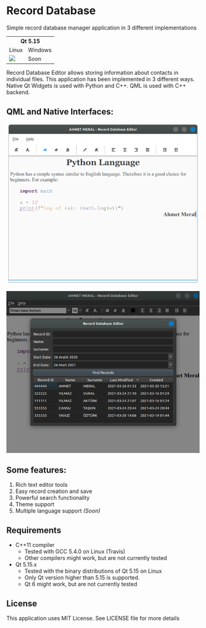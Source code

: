 # Record Database
Simple record database manager application in 3 different implementations

<table>
  <tr>
    <th colspan="2">Qt 5.15</td>
  </tr>
  <tr>
    <td>Linux</td>
    <td>Windows</td>
  </tr>
  <tr>
    <td><a href="https://travis-ci.org/github/mayd-in/RecordDatabase" target="_blank"><img src="https://api.travis-ci.org/mayd-in/RecordDatabase.svg?branch=main"/></a></td>
    <td>Soon</td>
  </tr>
</table>

Record Database Editor allows storing information about contacts in individual files.
This application has been implemented in 3 different ways. Native Qt Widgets is used with Python and C++.
QML is used with C++ backend.

## QML and Native Interfaces:

![Record Database QML Implementation](/docs/assets/qml.png)

![Record Database Native Implementation](/docs/assets/native.png)

## Some features:

1. Rich text editor tools
2. Easy record creation and save
3. Powerful search functionality
4. Theme support
5. Multiple language support *(Soon)*

## Requirements

* C++11 compiler
  * Tested with GCC 5.4.0 on Linux (Travis)
  * Other compilers might work, but are not currently tested
* Qt 5.15.x
  * Tested with the binary distributions of Qt 5.15 on Linux
  * Only Qt version higher than 5.15 is supported.
  * Qt 6 might work, but are not currently tested

## License

This application uses MIT License. See LICENSE file for more details

